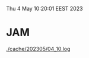 Thu  4 May 10:20:01 EEST 2023
# JAM
<a href='./cache/202305/04_10.log'>./cache/202305/04_10.log</a>
